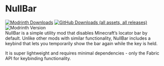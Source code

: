# NullBar
[![Modrinth Downloads](https://img.shields.io/modrinth/dt/CbuVO8gI?style=for-the-badge&logo=modrinth&color=%2300AF5C)](https://modrinth.com/mod/CbuVO8gI) [![GitHub Downloads (all assets, all releases)](https://img.shields.io/github/downloads/maganoos/nullbar/total?style=for-the-badge&logo=github&color=whitesmoke)](https://github.com/maganoos/nullbar) ![Modrinth Version](https://img.shields.io/modrinth/v/CbuVO8gI?style=for-the-badge&logo=semver)<br>
NullBar is a simple utility mod that disables Minecraft’s locator bar by default. Unlike other mods with similar functionality, NullBar includes a keybind that lets you temporarily show the bar again while the key is held.

It is super lightweight and requires minimal dependencies - only the Fabric API for keybinding functionality.
